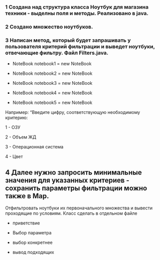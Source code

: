 ### 1 Создана над структура класса Ноутбук для магазина техники - выделны поля и методы. Реализовано в java.

### 2 Создано множество ноутбуков.

### 3 Написан метод, который будет запрашивать у пользователя критерий фильтрации и выведет ноутбуки, отвечающие фильтру. Файл Filters.java.
* NoteBook notebook1 = new NoteBook

* NoteBook notebook2 = new NoteBook

* NoteBook notebook3 = new NoteBook

* NoteBook notebook4 = new NoteBook

* NoteBook notebook5 = new NoteBook

Например: “Введите цифру, соответствующую необходимому критерию:

1 - ОЗУ

2 - Объем ЖД

3 - Операционная система

4 - Цвет

## 4 Далее нужно запросить минимальные значения для указанных критериев - сохранить параметры фильтрации можно также в Map.
Отфильтровать ноутбуки их первоначального множества и вывести проходящие по условиям.
Класс сделать в отдельном файле

* приветствие

* Выбор параметра

* выбор конкретнее

* вывод подходящих